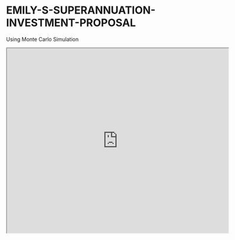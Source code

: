 # EMILY-S-SUPERANNUATION-INVESTMENT-PROPOSAL
Using Monte Carlo Simulation
<iframe src="https://github.com/ajillal044/EMILY-S-SUPERANNUATION-INVESTMENT-PROPOSAL/blob/main/Emily's%20Retirement%20Financial%20Simulation.pdf" width="600" height="500"></iframe>
